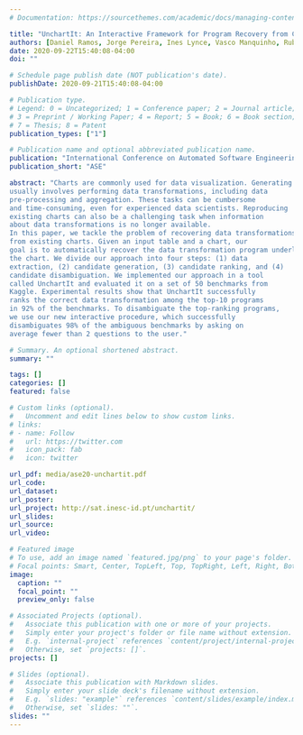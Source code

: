 ```yaml
---
# Documentation: https://sourcethemes.com/academic/docs/managing-content/

title: "UnchartIt: An Interactive Framework for Program Recovery from Charts, ASE 2020"
authors: [Daniel Ramos, Jorge Pereira, Ines Lynce, Vasco Manquinho, Ruben Martins]
date: 2020-09-22T15:40:08-04:00
doi: ""

# Schedule page publish date (NOT publication's date).
publishDate: 2020-09-21T15:40:08-04:00

# Publication type.
# Legend: 0 = Uncategorized; 1 = Conference paper; 2 = Journal article;
# 3 = Preprint / Working Paper; 4 = Report; 5 = Book; 6 = Book section;
# 7 = Thesis; 8 = Patent
publication_types: ["1"]

# Publication name and optional abbreviated publication name.
publication: "International Conference on Automated Software Engineering, ACM"
publication_short: "ASE"

abstract: "Charts are commonly used for data visualization. Generating a chart
usually involves performing data transformations, including data
pre-processing and aggregation. These tasks can be cumbersome
and time-consuming, even for experienced data scientists. Reproducing
existing charts can also be a challenging task when information
about data transformations is no longer available.
In this paper, we tackle the problem of recovering data transformations
from existing charts. Given an input table and a chart, our
goal is to automatically recover the data transformation program underlying
the chart. We divide our approach into four steps: (1) data
extraction, (2) candidate generation, (3) candidate ranking, and (4)
candidate disambiguation. We implemented our approach in a tool
called UnchartIt and evaluated it on a set of 50 benchmarks from
Kaggle. Experimental results show that UnchartIt successfully
ranks the correct data transformation among the top-10 programs
in 92% of the benchmarks. To disambiguate the top-ranking programs,
we use our new interactive procedure, which successfully
disambiguates 98% of the ambiguous benchmarks by asking on
average fewer than 2 questions to the user."

# Summary. An optional shortened abstract.
summary: ""

tags: []
categories: []
featured: false

# Custom links (optional).
#   Uncomment and edit lines below to show custom links.
# links:
# - name: Follow
#   url: https://twitter.com
#   icon_pack: fab
#   icon: twitter

url_pdf: media/ase20-unchartit.pdf
url_code:
url_dataset:
url_poster:
url_project: http://sat.inesc-id.pt/unchartit/
url_slides:
url_source:
url_video:

# Featured image
# To use, add an image named `featured.jpg/png` to your page's folder. 
# Focal points: Smart, Center, TopLeft, Top, TopRight, Left, Right, BottomLeft, Bottom, BottomRight.
image:
  caption: ""
  focal_point: ""
  preview_only: false

# Associated Projects (optional).
#   Associate this publication with one or more of your projects.
#   Simply enter your project's folder or file name without extension.
#   E.g. `internal-project` references `content/project/internal-project/index.md`.
#   Otherwise, set `projects: []`.
projects: []

# Slides (optional).
#   Associate this publication with Markdown slides.
#   Simply enter your slide deck's filename without extension.
#   E.g. `slides: "example"` references `content/slides/example/index.md`.
#   Otherwise, set `slides: ""`.
slides: ""
---
```

